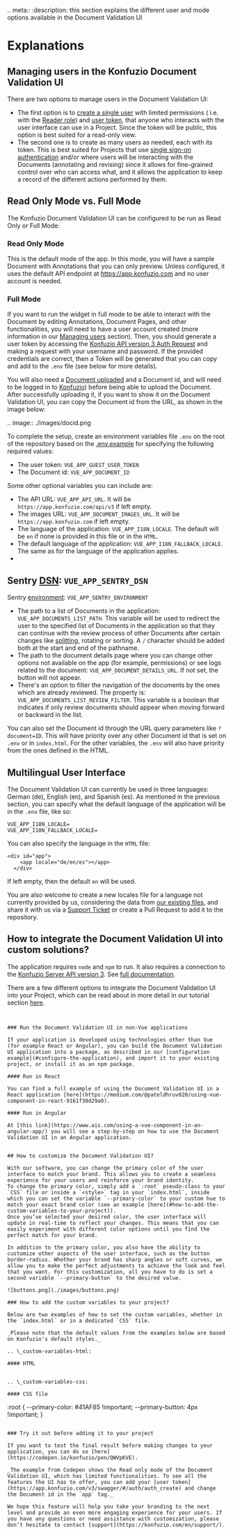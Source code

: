 .. meta::
:description: this section explains the different user and mode options available in the Document Validation UI

# Explanations

## Managing users in the Konfuzio Document Validation UI

There are two options to manage users in the Document Validation UI:

- The first option is to [create a single user](https://app.konfuzio.com/accounts/signup/) with limited permissions (
  i.e. with the [Reader role](https://help.konfuzio.com/modules/superuserroles/index.html))
  and [user token](https://app.konfuzio.com/v3/swagger/#/auth/auth_create), that anyone who interacts with the user
  interface can use in a Project. Since the token will be public, this option is best suited for a read-only view.
- The second one is to create as many users as needed, each with its token. This is best suited for Projects that
  use [single sign-on authentication](https://dev.konfuzio.com/web/api-v3.html#single-sign-on-sso-authentication) and/or
  where users will be interacting with the Documents (annotating and revising) since it allows for fine-grained control
  over who can access what, and it allows the application to keep a record of the different actions performed by them.

## Read Only Mode vs. Full Mode

The Konfuzio Document Validation UI can be configured to be run as Read Only or Full Mode:

### Read Only Mode

This is the default mode of the app. In this mode, you will have a sample Document with Annotations that you can only
preview. Unless configured, it uses the default API endpoint at https://app.konfuzio.com and no user account is needed.

### Full Mode

If you want to run the widget in full mode to be able to interact with the Document by editing Annotations, Document
Pages, and other functionalities, you will need to have a user account created (more information in
our [Managing users](/dvui/explanations.html#managing-users-in-the-konfuzio-document-validation-ui) section). Then, you
should generate a user token by accessing
the [Konfuzio API version 3 Auth Request](https://app.konfuzio.com/v3/swagger/) and making a request with your username
and password. If the provided credentials are correct, then a Token will be generated that you can copy and add to
the `.env` file (see below for more details).

You will also need a [Document uploaded](https://app.konfuzio.com/v3/swagger/#/documents/documents_create) and a
Document id, and will need to be logged in to [Konfuzio](https://app.konfuzio.com/)) before being able to upload the
Document. After successfully uploading it, if you want to show it on the Document Validation UI, you can copy the
Document id from the URL, as shown in the image below:

.. image:: ./images/docid.png

To complete the setup, create an environment variables file `.env` on the root of the repository based on
the [.env.example](https://github.com/konfuzio-ai/document-validation-ui/blob/main/.env.example) for specifying the
following required values:

- The user token: `VUE_APP_GUEST_USER_TOKEN`
- The Document id: `VUE_APP_DOCUMENT_ID`

Some other optional variables you can include are:

- The API URL: `VUE_APP_API_URL`. It will be `https://app.konfuzio.com/api/v3` if left empty.
- The images URL: `VUE_APP_DOCUMENT_IMAGES_URL`. It will be `https://app.konfuzio.com` if left empty.
- The language of the application: `VUE_APP_I18N_LOCALE`. The default will be `en` if none is provided in this file or
  in the `HTML`.
- The default language of the application: `VUE_APP_I18N_FALLBACK_LOCALE`. The same as for the language of the
  application applies.
-

Sentry [DSN](https://docs.sentry.io/product/sentry-basics/dsn-explainer/?original_referrer=https%3A%2F%2Fwww.google.com%2F): `VUE_APP_SENTRY_DSN`
-
Sentry [environment](https://docs.sentry.io/product/sentry-basics/environments/?original_referrer=https%3A%2F%2Fwww.google.com%2F): `VUE_APP_SENTRY_ENVIRONMENT`

- The path to a list of Documents in the application: `VUE_APP_DOCUMENTS_LIST_PATH`. This variable will be used to
  redirect the user to the specified list of Documents in the application so that they can continue with the review
  process of other Documents after certain changes
  like [splitting](https://help.konfuzio.com/document-validation-ui/review-documents/split/index.html), rotating or
  sorting. A `/` character should be added both at the start and end of the pathname.
- The path to the document details page where you can change other options not available on the app (for example,
  permissions) or see logs related to the document: `VUE_APP_DOCUMENT_DETAILS_URL`. If not set, the button will not
  appear.
- There's an option to filter the navigation of the documents by the ones which are already reviewed. The property
  is: `VUE_APP_DOCUMENTS_LIST_REVIEW_FILTER`. This variable is a boolean that indicates if only review documents should
  appear when moving forward or backward in the list.

You can also set the Document id through the URL query parameters like `?document=ID`. This will have priority over any
other Document id that is set on `.env` or in `index.html`. For the other variables, the `.env` will also have priority
from the ones defined in the HTML.

## Multilingual User Interface

The Document Validation UI can currently be used in three languages: German (de), English (en), and Spanish (es). As
mentioned in the previous section, you can specify what the default language of the application will be in the `.env`
file, like so:

```
VUE_APP_I18N_LOCALE=
VUE_APP_I18N_FALLBACK_LOCALE=
```

You can also specify the language in the `HTML` file:

```
<div id="app">
    <app locale="de/en/es"></app>
  </div>
```

If left empty, then the default `en` will be used.

You are also welcome to create a new locales file for a language not currently provided by us, considering the data
from [our existing files](https://github.com/konfuzio-ai/document-validation-ui/tree/main/src/locales), and share it
with us via a [Support Ticket](https://konfuzio.com/en/support/) or create a Pull Request to add it to the repository.

## How to integrate the Document Validation UI into custom solutions?

The application requires `node` and `npm` to run. It also requires a connection to
the [Konfuzio Server API version 3](https://app.konfuzio.com/v3/swagger/).
See [full documentation](https://dev.konfuzio.com/web/api-v3.html).

There are a few different options to integrate the Document Validation UI into your Project, which can be read about in
more detail in our tutorial section [here](https://dev.konfuzio.com/dvui/tutorials.html).

```


### Run the Document Validation UI in non-Vue applications

If your application is developed using technologies other than Vue (for example React or Angular), you can build the Document Validation UI application into a package, as described in our [configuration example](#configure-the-application), and import it to your existing project, or install it as an npm package.

#### Run in React

You can find a full example of using the Document Validation UI in a React application [here](https://medium.com/@pateldhruv020/using-vue-component-in-react-9161f30d29a0).

#### Run in Angular

At [this link](https://www.ais.com/using-a-vue-component-in-an-angular-app/) you will see a step-by-step on how to use the Document Validation UI in an Angular application.


## How to customize the Document Validation UI?

With our software, you can change the primary color of the user interface to match your brand. This allows you to create a seamless experience for your users and reinforce your brand identity.
To change the primary color, simply add a `:root` pseudo-class to your `CSS` file or inside a `<style>` tag in your `index.html`, inside which you can set the variable `--primary-color` to your custom hue to match your exact brand color (see an example [here](#how-to-add-the-custom-variables-to-your-project)).
Once you’ve selected your desired color, the user interface will update in real-time to reflect your changes. This means that you can easily experiment with different color options until you find the perfect match for your brand.

In addition to the primary color, you also have the ability to customize other aspects of the user interface, such as the button border-radius. Whether your brand has sharp angles or soft curves, we allow you to make the perfect adjustments to achieve the look and feel that you want. For this customization, all you have to do is set a second variable `--primary-button` to the desired value.

![buttons.png](./images/buttons.png)

### How to add the custom variables to your project?

Below are two examples of how to set the custom variables, whether in the `index.html` or in a dedicated `CSS` file.

_Please note that the default values from the examples below are based on Konfuzio's default styles._

.. \_custom-variables-html:

#### HTML

```

<div id="app">
   <app document="id" locale="de/en/es" user_token="token" documents_list_path="/document_list_path/"></app>
 </div>

<style>
  :root {
    --primary-color: #41AF85;
    --primary-button: 4px;
  }
</style>

```

.. \_custom-variables-css:

#### CSS file

```

:root {
--primary-color: #41AF85 !important;
--primary-button: 4px !important;
}

```

### Try it out before adding it to your project

If you want to test the final result before making changes to your application, you can do so [here](https://codepen.io/konfuzio/pen/QWVpKVE).

_The example from Codepen shows the Read only mode of the Document Validation UI, which has limited functionalities. To see all the features the UI has to offer, you can add your [user token](https://app.konfuzio.com/v3/swagger/#/auth/auth_create) and change the Document id in the `app` tag._

We hope this feature will help you take your branding to the next level and provide an even more engaging experience for your users. If you have any questions or need assistance with customization, please don’t hesitate to contact [support](https://konfuzio.com/en/support/).
